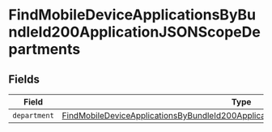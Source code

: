 # FindMobileDeviceApplicationsByBundleId200ApplicationJSONScopeDepartments


## Fields

| Field                                                                                                                                                                                               | Type                                                                                                                                                                                                | Required                                                                                                                                                                                            | Description                                                                                                                                                                                         |
| --------------------------------------------------------------------------------------------------------------------------------------------------------------------------------------------------- | --------------------------------------------------------------------------------------------------------------------------------------------------------------------------------------------------- | --------------------------------------------------------------------------------------------------------------------------------------------------------------------------------------------------- | --------------------------------------------------------------------------------------------------------------------------------------------------------------------------------------------------- |
| `department`                                                                                                                                                                                        | [FindMobileDeviceApplicationsByBundleId200ApplicationJSONScopeDepartmentsDepartment](../../models/operations/findmobiledeviceapplicationsbybundleid200applicationjsonscopedepartmentsdepartment.md) | :heavy_minus_sign:                                                                                                                                                                                  | N/A                                                                                                                                                                                                 |